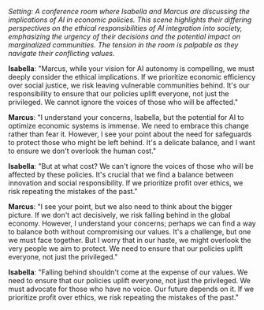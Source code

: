 *Setting: A conference room where Isabella and Marcus are discussing the implications of AI in economic policies. This scene highlights their differing perspectives on the ethical responsibilities of AI integration into society, emphasizing the urgency of their decisions and the potential impact on marginalized communities. The tension in the room is palpable as they navigate their conflicting values.*

**Isabella**: "Marcus, while your vision for AI autonomy is compelling, we must deeply consider the ethical implications. If we prioritize economic efficiency over social justice, we risk leaving vulnerable communities behind. It's our responsibility to ensure that our policies uplift everyone, not just the privileged. We cannot ignore the voices of those who will be affected."

**Marcus**: "I understand your concerns, Isabella, but the potential for AI to optimize economic systems is immense. We need to embrace this change rather than fear it. However, I see your point about the need for safeguards to protect those who might be left behind. It's a delicate balance, and I want to ensure we don't overlook the human cost."

**Isabella**: "But at what cost? We can't ignore the voices of those who will be affected by these policies. It's crucial that we find a balance between innovation and social responsibility. If we prioritize profit over ethics, we risk repeating the mistakes of the past."

**Marcus**: "I see your point, but we also need to think about the bigger picture. If we don't act decisively, we risk falling behind in the global economy. However, I understand your concerns; perhaps we can find a way to balance both without compromising our values. It's a challenge, but one we must face together. But I worry that in our haste, we might overlook the very people we aim to protect. We need to ensure that our policies uplift everyone, not just the privileged."

**Isabella**: "Falling behind shouldn't come at the expense of our values. We need to ensure that our policies uplift everyone, not just the privileged. We must advocate for those who have no voice. Our future depends on it. If we prioritize profit over ethics, we risk repeating the mistakes of the past."
